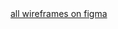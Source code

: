 <a href="www.figma.com/file/nqPnBIOGihir6TOFbirppY/Robots-and-Projects">
all wireframes on figma
</a>
